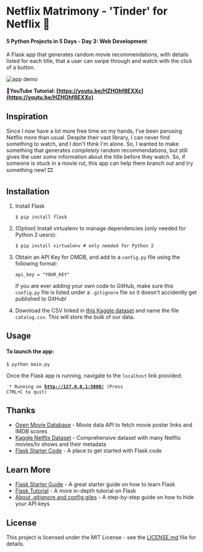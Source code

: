 # Netflix Matrimony - 'Tinder' for Netflix 🍿
#### 5 Python Projects in 5 Days - Day 3: Web Development

A Flask app that generates random movie recommendations, with details listed for each title, that a user can swipe through and watch with the click of a button.

![app demo](/3_webdev/demo.gif)

**📸YouTube Tutorial: [https://youtu.be/HZHOhf8EXXc](https://youtu.be/HZHOhf8EXXc)**

## Inspiration
Since I now have a lot more free time on my hands, I’ve been perusing Netflix more than usual. Despite their vast library, I can never find something to watch, and I don't think I'm alone. So, I wanted to make something that generates *completely* random recommendations, but still gives the user *some* information about the title before they watch. So, if someone is stuck in a movie rut, this app can help them branch out and try something new! 🎞

## Installation
1. Install Flask

    ```$ pip install flask```
2. (Option) Install virtualenv to manage dependencies (only needed for Python 2 uesrs):

    ```$ pip install virtualenv # only needed for Python 2```

3. Obtain an API Key for OMDB, and add to a `config.py` file using the following format:

    ```
    api_key = "YOUR_KEY"
    ```
    If you are ever adding your own code to GitHub, make sure this `config.py` file is listed under a `.gitignore` file so it doesn't accidently get published to GitHub!

4. Download the CSV linked in [this Kaggle dataset](https://www.kaggle.com/shivamb/netflix-shows) and name the file `catalog.csv`. This will store the bulk of our data.


## Usage
#### To launch the app:
    $ python main.py

Once the Flask app is running, navigate to the `localhost` link provided:

<code> * Running on <b>http://127.0.0.1:5000/</b> (Press CTRL+C to quit)</code>


## Thanks

* [Open Movie Database](http://www.omdbapi.com/) - Movie data API to fetch movie poster links and IMDB scores
* [Kaggle Netflix Dataset](https://www.kaggle.com/shivamb/netflix-shows) - Comprehensive dataset with many Netflix movies/tv shows and their metadata
* [Flask Starter Code](https://github.com/salvillalon45/SPGISummer2018-FlaskTutorial) - A place to get started with Flask code

## Learn More

* [Flask Starter Guide](https://www.freecodecamp.org/news/how-to-build-a-web-application-using-flask-and-deploy-it-to-the-cloud-3551c985e492/) - A great starter guide on how to learn Flask
* [Flask Tutorial](https://blog.miguelgrinberg.com/post/the-flask-mega-tutorial-part-i-hello-world) - A more in-depth tutorial on Flask
* [About .gitignore and config giles](https://medium.com/black-tech-diva/hide-your-api-keys-7635e181a06c) - A step-by-step guide on how to hide your API keys

## License

This project is licensed under the MIT License - see the [LICENSE.md](https://github.com/harshibar/5-python-projects/blob/master/LICENSE) file for details.
